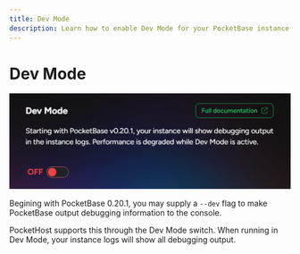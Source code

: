 ```yaml
---
title: Dev Mode
description: Learn how to enable Dev Mode for your PocketBase instance
---
```

# Dev Mode

![](dev-mode.png)

Begining with PocketBase 0.20.1, you may supply a `--dev` flag to make PocketBase output debugging information to the console.

PocketHost supports this through the Dev Mode switch. When running in Dev Mode, your instance logs will show all debugging output.
